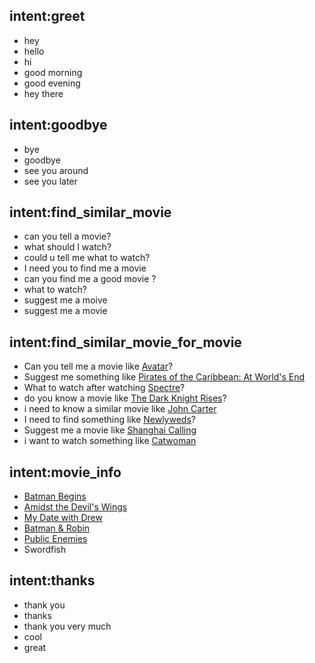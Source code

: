 ## intent:greet
- hey
- hello
- hi
- good morning
- good evening
- hey there

## intent:goodbye
- bye
- goodbye
- see you around
- see you later

## intent:find_similar_movie
- can you tell a movie?
- what should I watch?
- could u tell me what to watch?
- I need you to find me a movie
- can you find me a good movie ?
- what to watch?
- suggest me a moive
- suggest me a movie

## intent:find_similar_movie_for_movie
- Can you tell me a movie like [Avatar](movie)?
- Suggest me something like [Pirates of the Caribbean: At World's End](movie)
- What to watch after watching [Spectre](movie)?
- do you know a movie like [The Dark Knight Rises](movie)?
- i need to know a similar movie like [John Carter](movie)
- I need to find something like [Newlyweds](movie)?
- Suggest me a movie like  [Shanghai Calling](movie)
- i want to watch something like [Catwoman](movie)

## intent:movie_info
- [Batman Begins](movie)
- [Amidst the Devil's Wings](movie)
- [My Date with Drew](movie)
- [Batman & Robin](movie)
- [Public Enemies](movie)
- Swordfish

## intent:thanks
- thank you
- thanks
- thank you very much
- cool
- great